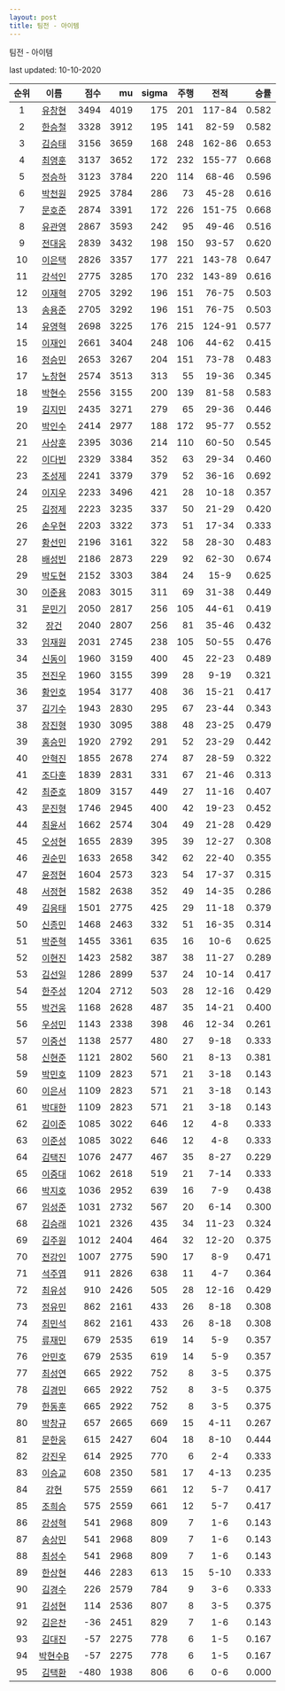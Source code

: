 ```yaml
---
layout: post
title: 팀전 - 아이템
---
```



팀전 - 아이템


last updated: 10-10-2020

| 순위 | 이름 | 점수 | mu | sigma | 주행 | 전적 | 승률 |
|:---:|:---:|---:|---:|---:|---:|:---:|---:|
| 1 | [유창현](../yuchanghyeon) | 3494 | 4019 | 175 | 201 | 117-84 | 0.582 |
| 2 | [한승철](../hanseungcheol) | 3328 | 3912 | 195 | 141 | 82-59 | 0.582 |
| 3 | [김승태](../gimseungtae) | 3156 | 3659 | 168 | 248 | 162-86 | 0.653 |
| 4 | [최영훈](../choiyeonghun) | 3137 | 3652 | 172 | 232 | 155-77 | 0.668 |
| 5 | [정승하](../jeongseungha) | 3123 | 3784 | 220 | 114 | 68-46 | 0.596 |
| 6 | [박천원](../bakcheonwon) | 2925 | 3784 | 286 | 73 | 45-28 | 0.616 |
| 7 | [문호준](../munhojun) | 2874 | 3391 | 172 | 226 | 151-75 | 0.668 |
| 8 | [유관영](../yugwanyeong) | 2867 | 3593 | 242 | 95 | 49-46 | 0.516 |
| 9 | [전대웅](../jeondaewoong) | 2839 | 3432 | 198 | 150 | 93-57 | 0.620 |
| 10 | [이은택](../ieuntaek) | 2826 | 3357 | 177 | 221 | 143-78 | 0.647 |
| 11 | [강석인](../gangseokin) | 2775 | 3285 | 170 | 232 | 143-89 | 0.616 |
| 12 | [이재혁](../ijaehyeok) | 2705 | 3292 | 196 | 151 | 76-75 | 0.503 |
| 13 | [송용준](../songyongjun) | 2705 | 3292 | 196 | 151 | 76-75 | 0.503 |
| 14 | [유영혁](../yuyeonghyeok) | 2698 | 3225 | 176 | 215 | 124-91 | 0.577 |
| 15 | [이재인](../ijaein) | 2661 | 3404 | 248 | 106 | 44-62 | 0.415 |
| 16 | [정승민](../jeongseungmin) | 2653 | 3267 | 204 | 151 | 73-78 | 0.483 |
| 17 | [노창현](../nochanghyeon) | 2574 | 3513 | 313 | 55 | 19-36 | 0.345 |
| 18 | [박현수](../bakhyeonsu) | 2556 | 3155 | 200 | 139 | 81-58 | 0.583 |
| 19 | [김지민](../gimjimin) | 2435 | 3271 | 279 | 65 | 29-36 | 0.446 |
| 20 | [박인수](../bakinsu) | 2414 | 2977 | 188 | 172 | 95-77 | 0.552 |
| 21 | [사상훈](../sasanghun) | 2395 | 3036 | 214 | 110 | 60-50 | 0.545 |
| 22 | [이다빈](../idabin) | 2329 | 3384 | 352 | 63 | 29-34 | 0.460 |
| 23 | [조성제](../joseongje) | 2241 | 3379 | 379 | 52 | 36-16 | 0.692 |
| 24 | [이지우](../ijiu) | 2233 | 3496 | 421 | 28 | 10-18 | 0.357 |
| 25 | [김정제](../gimjeongje) | 2223 | 3235 | 337 | 50 | 21-29 | 0.420 |
| 26 | [손우현](../sonuhyeon) | 2203 | 3322 | 373 | 51 | 17-34 | 0.333 |
| 27 | [황선민](../hwangseongmin) | 2196 | 3161 | 322 | 58 | 28-30 | 0.483 |
| 28 | [배성빈](../baeseongbin) | 2186 | 2873 | 229 | 92 | 62-30 | 0.674 |
| 29 | [박도현](../bakdohyeon) | 2152 | 3303 | 384 | 24 | 15-9 | 0.625 |
| 30 | [이준용](../ijunyong) | 2083 | 3015 | 311 | 69 | 31-38 | 0.449 |
| 31 | [문민기](../munmingi) | 2050 | 2817 | 256 | 105 | 44-61 | 0.419 |
| 32 | [장건](../janggeon) | 2040 | 2807 | 256 | 81 | 35-46 | 0.432 |
| 33 | [임재원](../imjaewon) | 2031 | 2745 | 238 | 105 | 50-55 | 0.476 |
| 34 | [신동이](../shindongi) | 1960 | 3159 | 400 | 45 | 22-23 | 0.489 |
| 35 | [전진우](../jeonjinwoo) | 1960 | 3155 | 399 | 28 | 9-19 | 0.321 |
| 36 | [황인호](../hwanginho) | 1954 | 3177 | 408 | 36 | 15-21 | 0.417 |
| 37 | [김기수](../gimgisu) | 1943 | 2830 | 295 | 67 | 23-44 | 0.343 |
| 38 | [장진형](../jangjinhyeong) | 1930 | 3095 | 388 | 48 | 23-25 | 0.479 |
| 39 | [홍승민](../hongseungmin) | 1920 | 2792 | 291 | 52 | 23-29 | 0.442 |
| 40 | [안혁진](../anhyeokjin) | 1855 | 2678 | 274 | 87 | 28-59 | 0.322 |
| 41 | [조다훈](../jodahun) | 1839 | 2831 | 331 | 67 | 21-46 | 0.313 |
| 42 | [최준호](../choijunho) | 1809 | 3157 | 449 | 27 | 11-16 | 0.407 |
| 43 | [문진형](../munjinhyeong) | 1746 | 2945 | 400 | 42 | 19-23 | 0.452 |
| 44 | [최윤서](../choiyunseo) | 1662 | 2574 | 304 | 49 | 21-28 | 0.429 |
| 45 | [오성현](../oseonghyeon) | 1655 | 2839 | 395 | 39 | 12-27 | 0.308 |
| 46 | [권순민](../gweonsoonmin) | 1633 | 2658 | 342 | 62 | 22-40 | 0.355 |
| 47 | [윤정현](../yunjeonghyeon) | 1604 | 2573 | 323 | 54 | 17-37 | 0.315 |
| 48 | [서정현](../seojeonghyeon) | 1582 | 2638 | 352 | 49 | 14-35 | 0.286 |
| 49 | [김응태](../gimeungtae) | 1501 | 2775 | 425 | 29 | 11-18 | 0.379 |
| 50 | [신종민](../shinjongmin) | 1468 | 2463 | 332 | 51 | 16-35 | 0.314 |
| 51 | [박준혁](../bakjunhyeok) | 1455 | 3361 | 635 | 16 | 10-6 | 0.625 |
| 52 | [이현진](../ihyeonjin) | 1423 | 2582 | 387 | 38 | 11-27 | 0.289 |
| 53 | [김선일](../gimseonil) | 1286 | 2899 | 537 | 24 | 10-14 | 0.417 |
| 54 | [한주성](../hanjuseong) | 1204 | 2712 | 503 | 28 | 12-16 | 0.429 |
| 55 | [박건웅](../bakgeonung) | 1168 | 2628 | 487 | 35 | 14-21 | 0.400 |
| 56 | [우성민](../useongmin) | 1143 | 2338 | 398 | 46 | 12-34 | 0.261 |
| 57 | [이중선](../ijungseon) | 1138 | 2577 | 480 | 27 | 9-18 | 0.333 |
| 58 | [신현준](../shinhyeonjun) | 1121 | 2802 | 560 | 21 | 8-13 | 0.381 |
| 59 | [박민호](../bakminho) | 1109 | 2823 | 571 | 21 | 3-18 | 0.143 |
| 60 | [이은서](../ieunseo) | 1109 | 2823 | 571 | 21 | 3-18 | 0.143 |
| 61 | [박대한](../bakdaehan) | 1109 | 2823 | 571 | 21 | 3-18 | 0.143 |
| 62 | [김이준](../gimijun) | 1085 | 3022 | 646 | 12 | 4-8 | 0.333 |
| 63 | [이준성](../ijunseong) | 1085 | 3022 | 646 | 12 | 4-8 | 0.333 |
| 64 | [김택진](../gimtaekjin) | 1076 | 2477 | 467 | 35 | 8-27 | 0.229 |
| 65 | [이중대](../ijungdae) | 1062 | 2618 | 519 | 21 | 7-14 | 0.333 |
| 66 | [박지호](../bakjiho) | 1036 | 2952 | 639 | 16 | 7-9 | 0.438 |
| 67 | [임성준](../imseongjun) | 1031 | 2732 | 567 | 20 | 6-14 | 0.300 |
| 68 | [김승래](../gimseungrae) | 1021 | 2326 | 435 | 34 | 11-23 | 0.324 |
| 69 | [김주원](../gimjuwon) | 1012 | 2404 | 464 | 32 | 12-20 | 0.375 |
| 70 | [전강인](../jeongangin) | 1007 | 2775 | 590 | 17 | 8-9 | 0.471 |
| 71 | [석주엽](../seokjuyeob) | 911 | 2826 | 638 | 11 | 4-7 | 0.364 |
| 72 | [최유성](../choiyuseong) | 910 | 2426 | 505 | 28 | 12-16 | 0.429 |
| 73 | [정유민](../jeongyumin) | 862 | 2161 | 433 | 26 | 8-18 | 0.308 |
| 74 | [최민석](../choiminseok) | 862 | 2161 | 433 | 26 | 8-18 | 0.308 |
| 75 | [류재민](../ryujaemin) | 679 | 2535 | 619 | 14 | 5-9 | 0.357 |
| 76 | [안민호](../anminho) | 679 | 2535 | 619 | 14 | 5-9 | 0.357 |
| 77 | [최성연](../choiseongyeon) | 665 | 2922 | 752 | 8 | 3-5 | 0.375 |
| 78 | [김경민](../gimgyeongmin) | 665 | 2922 | 752 | 8 | 3-5 | 0.375 |
| 79 | [한동훈](../handonghun) | 665 | 2922 | 752 | 8 | 3-5 | 0.375 |
| 80 | [박창규](../bakchanggyu) | 657 | 2665 | 669 | 15 | 4-11 | 0.267 |
| 81 | [문한웅](../munhanung) | 615 | 2427 | 604 | 18 | 8-10 | 0.444 |
| 82 | [강진우](../gangjinwu) | 614 | 2925 | 770 | 6 | 2-4 | 0.333 |
| 83 | [이승교](../iseunggyo) | 608 | 2350 | 581 | 17 | 4-13 | 0.235 |
| 84 | [강현](../ganghyeon) | 575 | 2559 | 661 | 12 | 5-7 | 0.417 |
| 85 | [조희승](../joheeseung) | 575 | 2559 | 661 | 12 | 5-7 | 0.417 |
| 86 | [강성혁](../gangseonghyeok) | 541 | 2968 | 809 | 7 | 1-6 | 0.143 |
| 87 | [송상민](../songsangmin) | 541 | 2968 | 809 | 7 | 1-6 | 0.143 |
| 88 | [최성수](../choiseongsu) | 541 | 2968 | 809 | 7 | 1-6 | 0.143 |
| 89 | [한상현](../hansanghyeon) | 446 | 2283 | 613 | 15 | 5-10 | 0.333 |
| 90 | [김경수](../gimgyeongsu) | 226 | 2579 | 784 | 9 | 3-6 | 0.333 |
| 91 | [김성현](../gimseonghyeon) | 114 | 2536 | 807 | 8 | 3-5 | 0.375 |
| 92 | [김은찬](../gimeunchan) | -36 | 2451 | 829 | 7 | 1-6 | 0.143 |
| 93 | [김대진](../gimdaejin) | -57 | 2275 | 778 | 6 | 1-5 | 0.167 |
| 94 | [박현수B](../bakhyeonsu-b) | -57 | 2275 | 778 | 6 | 1-5 | 0.167 |
| 95 | [김택환](../gimtaekhwan) | -480 | 1938 | 806 | 6 | 0-6 | 0.000 |

